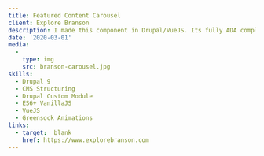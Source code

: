 ```yaml
---
title: Featured Content Carousel
client: Explore Branson
description: I made this component in Drupal/VueJS. Its fully ADA compliant which can be tricky for carousels.
date: '2020-03-01'
media:
  -
    type: img
    src: branson-carousel.jpg
skills:
  - Drupal 9
  - CMS Structuring
  - Drupal Custom Module
  - ES6+ VanillaJS
  - VueJS
  - Greensock Animations
links:
  - target: _blank
    href: https://www.explorebranson.com
---
```



